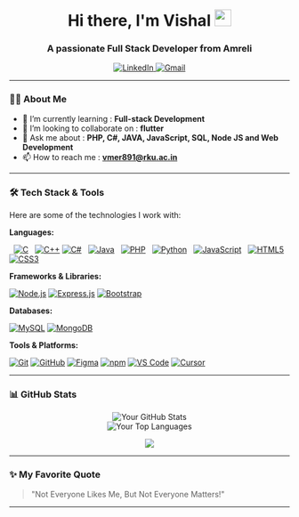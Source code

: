 <div id="header" align="center">
  
  <h1>
    Hi there, I'm Vishal
    <img src="https://media.giphy.com/media/hvRJCLFzcasrR4ia7z/giphy.gif" width="30px"/>
  </h1>
  <h3>A passionate Full Stack Developer from Amreli</h3>
</div>

<div align="center">
  <a href="https://www.linkedin.com/in/vishal-mer" target="_blank">
    <img src="https://img.shields.io/badge/LinkedIn-0077B5?style=for-the-badge&logo=linkedin&logoColor=white" alt="LinkedIn"/>
  </a>

   <a href="mailto:vmer891@rku.ac.in">
    <img src="https://img.shields.io/badge/Gmail-D14836?style=for-the-badge&logo=gmail&logoColor=white" alt="Gmail"/>
  </a>
</div>

---

### 👨‍💻 About Me

- 🌱 I’m currently learning : **Full-stack Development**
- 👯 I’m looking to collaborate on : **flutter**
- 💬 Ask me about : **PHP, C#, JAVA, JavaScript, SQL, Node JS and Web Development**
- 📫 How to reach me : **vmer891@rku.ac.in**

---

### 🛠️ Tech Stack & Tools

Here are some of the technologies I work with:

**Languages:**
<p>
  <a href="#"><img alt="C" src="https://img.shields.io/badge/C-A8B9CC?style=for-the-badge&logo=c&logoColor=white"></a>
  <a href="#"><img alt="C++" src="https://img.shields.io/badge/C++-00599C?style=for-the-badge&logo=cplusplus&logoColor=white"></a>
  <a href="#"><img alt="C#" src="https://img.shields.io/badge/C%23-512BD4?style=for-the-badge&logo=c-sharp&logoColor=white"></a>
  <a href="#"><img alt="Java" src="https://img.shields.io/badge/Java-ED8B00?style=for-the-badge&logo=openjdk&logoColor=white"></a>
  <a href="#"><img alt="PHP" src="https://img.shields.io/badge/PHP-777BB4?style=for-the-badge&logo=php&logoColor=white"></a>
  <a href="#"><img alt="Python" src="https://img.shields.io/badge/Python-3776AB?style=for-the-badge&logo=python&logoColor=white"></a>
  <a href="#"><img alt="JavaScript" src="https://img.shields.io/badge/JavaScript-F7DF1E?style=for-the-badge&logo=javascript&logoColor=black"></a>
  <a href="#"><img alt="HTML5" src="https://img.shields.io/badge/HTML5-E34F26?style=for-the-badge&logo=html5&logoColor=white"></a>
  <a href="#"><img alt="CSS3" src="https://img.shields.io/badge/CSS3-1572B6?style=for-the-badge&logo=css3&logoColor=white"></a>
</p>

**Frameworks & Libraries:**
<p>
  <a href="#"><img alt="Node.js" src="https://img.shields.io/badge/Node.js-339933?style=for-the-badge&logo=node.js&logoColor=white"></a>
  <a href="#"><img alt="Express.js" src="https://img.shields.io/badge/Express.js-000000?style=for-the-badge&logo=express&logoColor=white"></a>
  <a href="#"><img alt="Bootstrap" src="https://img.shields.io/badge/Bootstrap-7952B3?style=for-the-badge&logo=bootstrap&logoColor=white"></a>
</p>

**Databases:**
<p>
  <a href="#"><img alt="MySQL" src="https://img.shields.io/badge/MySQL-4479A1?style=for-the-badge&logo=mysql&logoColor=white"></a>
  <a href="#"><img alt="MongoDB" src="https://img.shields.io/badge/MongoDB-47A248?style=for-the-badge&logo=mongodb&logoColor=white"></a>
</p>

**Tools & Platforms:**
<p>
  <a href="#"><img alt="Git" src="https://img.shields.io/badge/Git-F05032?style=for-the-badge&logo=git&logoColor=white"></a>
  <a href="#"><img alt="GitHub" src="https://img.shields.io/badge/GitHub-181717?style=for-the-badge&logo=github&logoColor=white"></a>
  <a href="#"><img alt="Figma" src="https://img.shields.io/badge/Figma-F24E1E?style=for-the-badge&logo=figma&logoColor=white"></a>
  <a href="#"><img alt="npm" src="https://img.shields.io/badge/npm-CB3837?style=for-the-badge&logo=npm&logoColor=white"></a>
  <a href="#"><img alt="VS Code" src="https://img.shields.io/badge/VS_Code-007ACC?style=for-the-badge&logo=visual-studio-code&logoColor=white"></a>
  <a href="https://cursor.sh/"><img alt="Cursor" src="https://img.shields.io/badge/Cursor-17BEBB?style=for-the-badge&logo=cursor&logoColor=white"></a>
</p>

---

### 📊 GitHub Stats

<div align="center">
  <img src="https://github-readme-stats.vercel.app/api?username=vishalmer&show_icons=true&theme=dracula&include_all_commits=true&count_private=true" alt="Your GitHub Stats"/>
  <br/>
  <img src="https://github-readme-stats.vercel.app/api/top-langs/?username=Vishalmer&layout=compact&langs_count=8&theme=dracula" alt="Your Top Languages"/>
    <br/>
   <p>
  <img src="https://github-readme-activity-graph.vercel.app/graph?username=Kishan-Ramani26&bg_color=000000&color=00BFFF&line=00BFFF&point=FFFFFF&area=true&hide_border=true" />
</p>

</div>

---

### ✨ My Favorite Quote

> "Not Everyone Likes Me, But Not Everyone Matters!"

---
